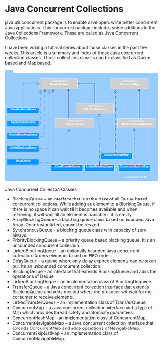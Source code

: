 # Java Concurrent Collections
java.util.concurrent package is to enable developers write better concurrent Java applications. This concurrent package includes some additions to the Java Collections Framework. These are called as Java Concurrent Collections.

I have been writing a tutorial series about those classes in the past few weeks. This article is a summary and index of those Java concurrent collection classes. Those collections classes can be classified as Queue based and Map based.

<img src='../../../resources/images/Java-Concurrent-Collections.png'/>

Java Concurrent Collection Classes

* BlockingQueue – an interface that is at the base of all Queue based concurrent collections. While adding an element to a BlockingQueue, if there is no space it can wait till it becomes available and when retrieving, it will wait till an element is available if it is empty.
* ArrayBlockingQueue – a blocking queue class based on bounded Java Array. Once instantiated, cannot be resized.
* SynchronousQueue – a blocking queue class with capacity of zero always.
* PriorityBlockingQueue – a priority queue based blocking queue. It is an unbounded concurrent collection.
* LinkedBlockingQueue – an optionally bounded Java concurrent collection. Orders elements based on FIFO order.
* DelayQueue – a queue where only delay expired elements can be taken out. Its an unbounded concurrent collection.
* BlockingDeque – an interface that extends BlockingQueue and adds the operations of Deque.
* LinkedBlockingDeque – an implementation class of BlockingDequeue.
* TransferQueue – a Java concurrent collection interface that extends BlockingQueue and adds method where the producer will wait for the consumer to receive elements.
* LinkedTransferQueue – an implementation class of TransferQueue.
* ConcurrentMap – a Java concurrent collection interface and a type of Map which provides thread safety and atomicity guarantees.
* ConcurrentHashMap – an implementation class of ConcurrentMap.
* ConcurrentNavigableMap – a Java concurrent collection interface that extends ConcurrentMap and adds operations of NavigableMap.
* ConcurrentSkipListMap – an implementation class of ConcurrentNavigableMap.
